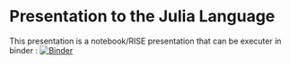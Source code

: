 # Presentation to the Julia Language

This presentation is a notebook/RISE presentation that can be executer in binder : [![Binder](https://mybinder.org/badge.svg)](https://mybinder.org/v2/gh/raphbacher/julia-intro/master?filepath=presentation_julia.ipynb)
